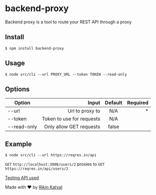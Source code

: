 # backend-proxy

Backend proxy is a tool to route your REST API through a proxy

## Install

`$ npm install backend-proxy`

## Usage

`$ node src/cli --url PROXY_URL --token TOKEN --read-only`

## Options

| Option        | Input         | Default  | Required |
| ------------- |-------------:| :-----:| -----:|
| --url | Url to proxy to | N/A | *|
| --token | Token to use for requests | N/A | |
| --read-only | Only allow GET requests | false |  |

## Example

`$ node src/cli --url https://reqres.in/api`

`GET` `http://localhost:3000/users/2` proxies to `GET` `https://reqres.in/api/users/2`

[Testing API used](https://github.com/benhowdle89/reqres)

Made with ❤ by [Rikin Katyal](https://github.com/sirvar)
